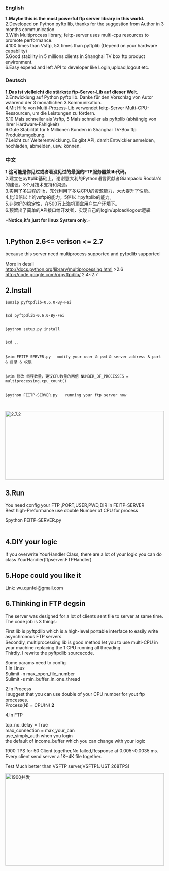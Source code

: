### English ###
**1.Maybe this is the most powerful ftp server library in this world.**<br>
2.Developed on Python pyftp lib, thanks for the suggestion from Author in 3 months communication <br>
3.With Multiprocess library, feitp-server uses multi-cpu resources to promote performance. <br>
4.10X times than Vsftp, 5X times than pyftplib (Depend on your hardware capability) <br>
5.Good stability in 5 millions clients in Shanghai TV box ftp product environment. <br>
6.Easy expend and left API to developer like Login,upload,logout etc. <br>
<h3>Deutsch</h3>
<b>1.Das ist vielleicht die stärkste ftp-Server-Lib auf dieser Welt.</b><br>
2.Entwicklung auf Python pyftp lib. Danke für den Vorschlag von Autor während der 3 monatlichen 3.Kommunikation.<br>
4.Mit Hilfe von Multi-Prozess-Lib verwendet feitp-Server Multi-CPU-Ressourcen, um die Leistungen zu fördern. <br>
5.10 Mals schneller als Vsftp, 5 Mals schneller als pyftplib (abhängig von Ihrer Hardware-Fähigkeit) <br>
6.Gute Stabilität für 5 Millionen Kunden in Shanghai TV-Box ftp Produktumgebung. <br>
7.Leicht zur Weiterentwicklung. Es gibt API, damit Entwickler anmelden, hochladen, abmelden, usw. können.<br>

<h3>中文</h3>
<b>1.这可能是你见过或者着没见过的最强的FTP服务器兼lib代码。</b><br>
2.建立在pyftplib基础上，谢谢意大利的Python语言贡献者Giampaolo Rodola's 的建议，3个月技术支持和沟通。<br>
3.实用了多进程的lib，充分利用了多块CPU的资源能力，大大提升了性能。<br>
4.比10倍以上的vsftp的能力，5倍以上pyftplib的能力。<br>
5.非常好的稳定性，在500万上海机顶盒用户生产环境下。<br>
6.预留出了简单的API接口给开发者，实现自己的login/upload/logout逻辑<br>

+<b>Notice,it's just for linux System only.</b>=<br>
<br>
<h2>1.Python  2.6<= verison <= 2.7</h2>
because this server need multiprocess supported and pyfpdlib supported<br>

More in detail<br>
<a href='http://docs.python.org/library/multiprocessing.html'>http://docs.python.org/library/multiprocessing.html</a>     >2.6<br>
<a href='http://code.google.com/p/pyftpdlib/'>http://code.google.com/p/pyftpdlib/</a>                      2.4~2.7<br>


<h2>2.Install</h2>
<pre><code>$unzip pyftpdlib-0.6.0-By-Fei<br>
$cd pyftpdlib-0.6.0-By-Fei<br>
$python setup.py install<br>
$cd ..<br>
$vim FEITP-SERVER.py 　modify your user &amp; pwd &amp; server address &amp; port &amp; 目录 &amp; 权限<br>
$vim 修改 线程数量，建议CPU数量的两倍 NUMBER_OF_PROCESSES = multiprocessing.cpu_count()<br>
$python FEITP-SERVER.py　　running your ftp server now<br>
</code></pre>


<img src='http://farm7.static.flickr.com/6056/6333983228_a8f630433a.jpg' alt='2.7.2' width='500' height='217'>

<h2>3.Run</h2>
You need config your FTP ,PORT,USER,PWD,DIR in FEITP-SERVER<br>
Best high-Preformance use double Number of CPU for process<br>


$python FEITP-SERVER.py<br>
<br>
<h2>4.DIY your logic</h2>
If you overwrite YourHandler Class, there are a lot of your logic you can do <br>
class YourHandler(ftpserver.FTPHandler)<br>

<h2>5.Hope could you like it</h2>
Link: wu.qunfei@gmail.com<br>


<h2>6.Thinking in FTP degsin</h2>

The server was designed for a lot of clients sent file to server at same time.<br>
The code job is 3 things:<br>

First lib is pyftpdlib which is a high-level portable interface to easily write asynchronous FTP servers.<br>
Secondly, multiprocessing lib is good method let you to use multi-CPU in your machine replacing the 1 CPU running all threading.<br>
Thirdly, I rewrite the pyftpdlib sourcecode.<br>

Some params need to config<br>
1.In Linux<br>
$ulimit -n max_open_file_number<br>
$ulimit -s min_buffer_in_one_thread<br>

2.In Process<br>
I suggest that you can use double of your CPU number for yout ftp processes.<br>
Process(N) = CPU(N) <b>2</b><br>

4.In FTP<br>

tcp_no_delay = True<br>
max_connection = max_your_can<br>
use_simply_auth when you login<br>
the default of income_buffer which you can change with your logic<br>

1900 TPS for 50 Client together,No failed,Response at 0.005~0.0035 ms.<br>
Every client send server a 1K~4K file together.<br>


Test Much better than VSFTP server,VSFTP(JUST 268TPS)<br>

<a href='http://www.flickr.com/photos/wuqunfei/6331353252/' title='Flickr 上 wuqunfly 的 1900并发'><img src='http://farm7.static.flickr.com/6108/6331353252_8d435a1e0c.jpg' alt='1900并发' width='500' height='291'>


